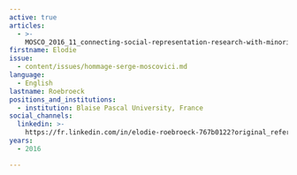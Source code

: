 ```yaml
---
active: true
articles:
  - >-
    MOSCO_2016_11_connecting-social-representation-research-with-minority-influence
firstname: Elodie
issue:
  - content/issues/hommage-serge-moscovici.md
language:
  - English
lastname: Roebroeck
positions_and_institutions:
  - institution: Blaise Pascal University, France
social_channels:
  linkedin: >-
    https://fr.linkedin.com/in/elodie-roebroeck-767b0122?original_referer=https%3A%2F%2Fwww.google.com%2F
years:
  - 2016

---
```

